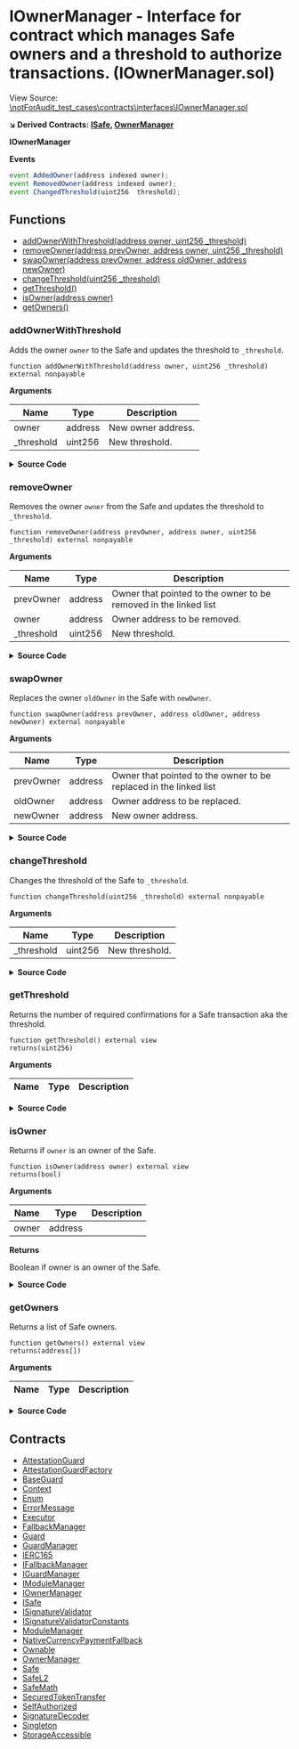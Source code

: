 # IOwnerManager - Interface for contract which manages Safe owners and a threshold to authorize transactions. (IOwnerManager.sol)

View Source: [\notForAudit_test_cases\contracts\interfaces\IOwnerManager.sol](..\notForAudit_test_cases\contracts\interfaces\IOwnerManager.sol)

**↘ Derived Contracts: [ISafe](ISafe.md), [OwnerManager](OwnerManager.md)**

**IOwnerManager**

**Events**

```js
event AddedOwner(address indexed owner);
event RemovedOwner(address indexed owner);
event ChangedThreshold(uint256  threshold);
```

## Functions

- [addOwnerWithThreshold(address owner, uint256 _threshold)](#addownerwiththreshold)
- [removeOwner(address prevOwner, address owner, uint256 _threshold)](#removeowner)
- [swapOwner(address prevOwner, address oldOwner, address newOwner)](#swapowner)
- [changeThreshold(uint256 _threshold)](#changethreshold)
- [getThreshold()](#getthreshold)
- [isOwner(address owner)](#isowner)
- [getOwners()](#getowners)

### addOwnerWithThreshold

Adds the owner `owner` to the Safe and updates the threshold to `_threshold`.

```solidity
function addOwnerWithThreshold(address owner, uint256 _threshold) external nonpayable
```

**Arguments**

| Name        | Type           | Description  |
| ------------- |------------- | -----|
| owner | address | New owner address. | 
| _threshold | uint256 | New threshold. | 

<details>
	<summary><strong>Source Code</strong></summary>

```javascript
function addOwnerWithThreshold(address owner, uint256 _threshold) external;
```
</details>

### removeOwner

Removes the owner `owner` from the Safe and updates the threshold to `_threshold`.

```solidity
function removeOwner(address prevOwner, address owner, uint256 _threshold) external nonpayable
```

**Arguments**

| Name        | Type           | Description  |
| ------------- |------------- | -----|
| prevOwner | address | Owner that pointed to the owner to be removed in the linked list | 
| owner | address | Owner address to be removed. | 
| _threshold | uint256 | New threshold. | 

<details>
	<summary><strong>Source Code</strong></summary>

```javascript
function removeOwner(
        address prevOwner,
        address owner,
        uint256 _threshold
    ) external;
```
</details>

### swapOwner

Replaces the owner `oldOwner` in the Safe with `newOwner`.

```solidity
function swapOwner(address prevOwner, address oldOwner, address newOwner) external nonpayable
```

**Arguments**

| Name        | Type           | Description  |
| ------------- |------------- | -----|
| prevOwner | address | Owner that pointed to the owner to be replaced in the linked list | 
| oldOwner | address | Owner address to be replaced. | 
| newOwner | address | New owner address. | 

<details>
	<summary><strong>Source Code</strong></summary>

```javascript
function swapOwner(
        address prevOwner,
        address oldOwner,
        address newOwner
    ) external;
```
</details>

### changeThreshold

Changes the threshold of the Safe to `_threshold`.

```solidity
function changeThreshold(uint256 _threshold) external nonpayable
```

**Arguments**

| Name        | Type           | Description  |
| ------------- |------------- | -----|
| _threshold | uint256 | New threshold. | 

<details>
	<summary><strong>Source Code</strong></summary>

```javascript
function changeThreshold(uint256 _threshold) external;
```
</details>

### getThreshold

Returns the number of required confirmations for a Safe transaction aka the threshold.

```solidity
function getThreshold() external view
returns(uint256)
```

**Arguments**

| Name        | Type           | Description  |
| ------------- |------------- | -----|

<details>
	<summary><strong>Source Code</strong></summary>

```javascript
function getThreshold() external view returns (uint256);
```
</details>

### isOwner

Returns if `owner` is an owner of the Safe.

```solidity
function isOwner(address owner) external view
returns(bool)
```

**Arguments**

| Name        | Type           | Description  |
| ------------- |------------- | -----|
| owner | address |  | 

**Returns**

Boolean if owner is an owner of the Safe.

<details>
	<summary><strong>Source Code</strong></summary>

```javascript
function isOwner(address owner) external view returns (bool);
```
</details>

### getOwners

Returns a list of Safe owners.

```solidity
function getOwners() external view
returns(address[])
```

**Arguments**

| Name        | Type           | Description  |
| ------------- |------------- | -----|

<details>
	<summary><strong>Source Code</strong></summary>

```javascript
function getOwners() external view returns (address[] memory);
```
</details>

## Contracts

* [AttestationGuard](AttestationGuard.md)
* [AttestationGuardFactory](AttestationGuardFactory.md)
* [BaseGuard](BaseGuard.md)
* [Context](Context.md)
* [Enum](Enum.md)
* [ErrorMessage](ErrorMessage.md)
* [Executor](Executor.md)
* [FallbackManager](FallbackManager.md)
* [Guard](Guard.md)
* [GuardManager](GuardManager.md)
* [IERC165](IERC165.md)
* [IFallbackManager](IFallbackManager.md)
* [IGuardManager](IGuardManager.md)
* [IModuleManager](IModuleManager.md)
* [IOwnerManager](IOwnerManager.md)
* [ISafe](ISafe.md)
* [ISignatureValidator](ISignatureValidator.md)
* [ISignatureValidatorConstants](ISignatureValidatorConstants.md)
* [ModuleManager](ModuleManager.md)
* [NativeCurrencyPaymentFallback](NativeCurrencyPaymentFallback.md)
* [Ownable](Ownable.md)
* [OwnerManager](OwnerManager.md)
* [Safe](Safe.md)
* [SafeL2](SafeL2.md)
* [SafeMath](SafeMath.md)
* [SecuredTokenTransfer](SecuredTokenTransfer.md)
* [SelfAuthorized](SelfAuthorized.md)
* [SignatureDecoder](SignatureDecoder.md)
* [Singleton](Singleton.md)
* [StorageAccessible](StorageAccessible.md)

